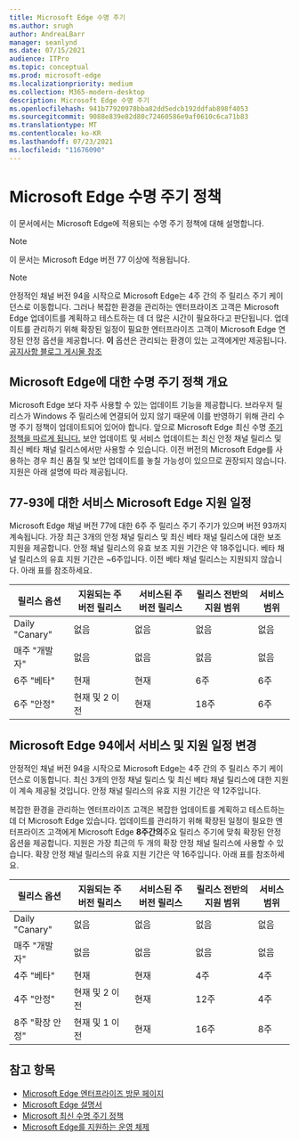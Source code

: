 ```yaml
---
title: Microsoft Edge 수명 주기
ms.author: srugh
author: AndreaLBarr
manager: seanlynd
ms.date: 07/15/2021
audience: ITPro
ms.topic: conceptual
ms.prod: microsoft-edge
ms.localizationpriority: medium
ms.collection: M365-modern-desktop
description: Microsoft Edge 수명 주기
ms.openlocfilehash: 941b77920978bba82dd5edcb192ddfab898f4053
ms.sourcegitcommit: 9088e839e82d80c72460586e9af0610c6ca71b83
ms.translationtype: MT
ms.contentlocale: ko-KR
ms.lasthandoff: 07/23/2021
ms.locfileid: "11676090"
---
```

# <a name="microsoft-edge-lifecycle-policy"></a>Microsoft Edge 수명 주기 정책

이 문서에서는 Microsoft Edge에 적용되는 수명 주기 정책에 대해 설명합니다.

> [!NOTE]
> 이 문서는 Microsoft Edge 버전 77 이상에 적용됩니다.

> [!NOTE]
> 안정적인 채널 버전 94을 시작으로 Microsoft Edge는 4주 간의 주 릴리스 주기 케이던스로 이동합니다. 그러나 복잡한 환경을 관리하는 엔터프라이즈 고객은 Microsoft Edge 업데이트를 계획하고 테스트하는 데 더 많은 시간이 필요하다고 판단됩니다. 업데이트를 관리하기 위해 확장된 일정이 필요한 엔터프라이즈 고객이 Microsoft Edge 연장된 안정 옵션을 제공합니다. **이** 옵션은 관리되는 환경이 있는 고객에게만 제공됩니다. [공지사항 블로그 게시물 참조](https://blogs.windows.com/msedgedev/2021/07/15/opt-in-extended-stable-release-cycle/)

## <a name="overview-of-the-lifecycle-policy-for-microsoft-edge"></a>Microsoft Edge에 대한 수명 주기 정책 개요

Microsoft Edge 보다 자주 사용할 수 있는 업데이트 기능을 제공합니다. 브라우저 릴리스가 Windows 주 릴리스에 연결되어 있지 않기 때문에 이를 반영하기 위해 관리 수명 주기 정책이 업데이트되어 있어야 합니다. 앞으로 Microsoft Edge 최신 수명 [주기 정책을 따르게 됩니다.](https://support.microsoft.com/help/30881/modern-lifecycle-policy) 보안 업데이트 및 서비스 업데이트는 최신 안정 채널 릴리스 및 최신 베타 채널 릴리스에서만 사용할 수 있습니다. 이전 버전의 Microsoft Edge를 사용하는 경우 최신 품질 및 보안 업데이트를 놓칠 가능성이 있으므로 권장되지 않습니다.  지원은 아래 설명에 따라 제공됩니다.

## <a name="servicing-and-assisted-support-timeline-for-microsoft-edge-77-93"></a>77-93에 대한 서비스 Microsoft Edge 지원 일정

Microsoft Edge 채널 버전 77에 대한 6주 주 릴리스 주기 주기가 있으며 버전 93까지 계속됩니다.  가장 최근 3개의 안정 채널 릴리스 및 최신 베타 채널 릴리스에 대한 보조 지원을 제공합니다. 안정 채널 릴리스의 유효 보조 지원 기간은 약 18주입니다. 베타 채널 릴리스의 유효 지원 기간은 ~6주입니다. 이전 베타 채널 릴리스는 지원되지 않습니다.  아래 표를 참조하세요.

|     릴리스 옵션              |     지원되는 주 버전 릴리스    |     서비스된 주 버전 릴리스    |     릴리스 전반의 지원 범위    |     서비스 범위    |
|---------------------------------|----------------------------------------|---------------------------------------|-----------------------------------------|---------------------------|
|     Daily "Canary"              |     없음                               |     없음                              |     없음                                |     없음                  |
|     매주 "개발자"                |     없음                               |     없음                              |     없음                                |     없음                  |
|     6주 "베타"               |     현재                            |     현재                           |     6주                             |     6주               |
|     6주 "안정"             |     현재 및 2 이전             |     현재                           |     18주                            |     6주               |


## <a name="servicing-and-assisted-support-timeline-changes-in-microsoft-edge-94"></a>Microsoft Edge 94에서 서비스 및 지원 일정 변경

안정적인 채널 버전 94을 시작으로 Microsoft Edge는 4주 간의 주 릴리스 주기 케이던스로 이동합니다. 최신 3개의 안정 채널 릴리스 및 최신 베타 채널 릴리스에 대한 지원이 계속 제공될 것입니다. 안정 채널 릴리스의 유효 지원 기간은 약 12주입니다.

복잡한 환경을 관리하는 엔터프라이즈 고객은 복잡한 업데이트를 계획하고 테스트하는 데 더 Microsoft Edge 있습니다. 업데이트를 관리하기 위해 확장된 일정이 필요한 엔터프라이즈 고객에게 Microsoft Edge **8주간의**주요 릴리스 주기에 맞춰 확장된 안정 옵션을 제공합니다. 지원은 가장 최근의 두 개의 확장 안정 채널 릴리스에 사용할 수 있습니다. 확장 안정 채널 릴리스의 유효 지원 기간은 약 16주입니다. 아래 표를 참조하세요.

|     릴리스 옵션              |     지원되는 주 버전 릴리스    |     서비스된 주 버전 릴리스    |     릴리스 전반의 지원 범위    |     서비스 범위    |
|---------------------------------|----------------------------------------|---------------------------------------|-----------------------------------------|---------------------------|
|     Daily "Canary"              |     없음                               |     없음                              |     없음                                |     없음                  |
|     매주 "개발자"                |     없음                               |     없음                              |     없음                                |     없음                  |
|     4주 "베타"               |     현재                            |     현재                           |     4주                             |     4주               |
|     4주 "안정"             |     현재 및 2 이전             |     현재                           |     12주                            |     4주               |
|     8주 "확장 안정"    |     현재 및 1 이전             |     현재                           |     16주                            |     8주               |

## <a name="see-also"></a>참고 항목

- [Microsoft Edge 엔터프라이즈 방문 페이지](https://aka.ms/EdgeEnterprise)
- [Microsoft Edge 설명서](./index.yml)
- [Microsoft 최신 수명 주기 정책](https://support.microsoft.com/help/30881/modern-lifecycle-policy)
- [Microsoft Edge를 지원하는 운영 체제](./microsoft-edge-supported-operating-systems.md)